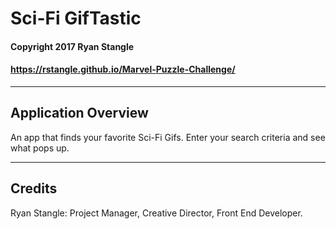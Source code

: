 # Sci-Fi GifTastic

#### Copyright 2017 Ryan Stangle
#### https://rstangle.github.io/Marvel-Puzzle-Challenge/


-----------------------------------------


## Application Overview
An app that finds your favorite Sci-Fi Gifs. Enter your search criteria and see what pops up.


-----------------------------------------


## Credits
Ryan Stangle: Project Manager, Creative Director, Front End Developer.
